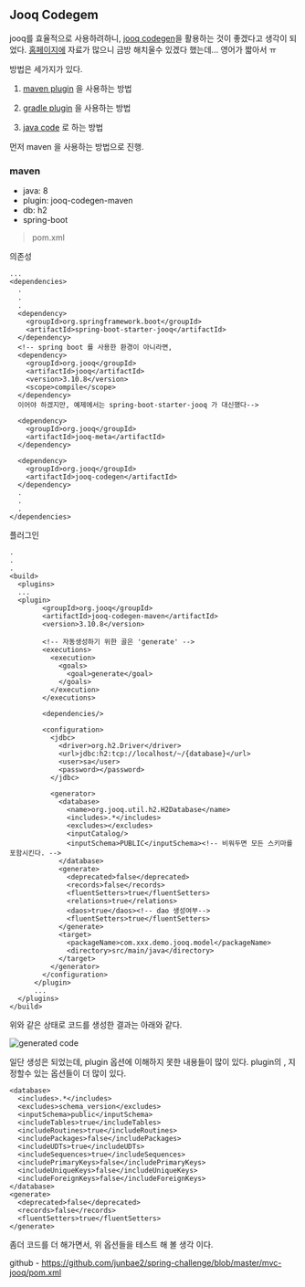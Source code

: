 Jooq Codegem
------------

jooq를 효율적으로 사용하려하니, [jooq codegen](https://www.jooq.org/doc/3.11/manual/code-generation/)을 활용하는 것이 좋겠다고 생각이 되었다. [홈페이지에](https://www.jooq.org/doc/3.11/manual/getting-started/tutorials/jooq-in-7-steps/) 자료가 많으니 금방 해치울수 있겠다 했는데... 영어가 짧아서 ㅠ

방법은 세가지가 있다.

1) [maven plugin](https://www.jooq.org/doc/3.11/manual/code-generation/codegen-maven/) 을 사용하는 방법

2) [gradle plugin](https://www.jooq.org/doc/3.11/manual/code-generation/codegen-gradle/) 을 사용하는 방법

3) [java code](https://www.jooq.org/doc/latest/manual/code-generation/codegen-programmatic/) 로 하는 방법

먼저 maven 을 사용하는 방법으로 진행.

### maven

-	java: 8
-	plugin: jooq-codegen-maven
-	db: h2
-	spring-boot

> pom.xml

의존성

```
...
<dependencies>
  .
  .
  .
  <dependency>
    <groupId>org.springframework.boot</groupId>
    <artifactId>spring-boot-starter-jooq</artifactId>
  </dependency>
  <!-- spring boot 를 사용한 환경이 아니라면,
  <dependency>
    <groupId>org.jooq</groupId>
    <artifactId>jooq</artifactId>
    <version>3.10.8</version>
    <scope>compile</scope>
  </dependency>
  이어야 하겠지만, 예제에서는 spring-boot-starter-jooq 가 대신했다-->

  <dependency>
    <groupId>org.jooq</groupId>
    <artifactId>jooq-meta</artifactId>
  </dependency>

  <dependency>
    <groupId>org.jooq</groupId>
    <artifactId>jooq-codegen</artifactId>
  </dependency>
  .
  .
  .
</dependencies>

```

플러그인

```
.
.
.
<build>
  <plugins>
  ...
  <plugin>
        <groupId>org.jooq</groupId>
        <artifactId>jooq-codegen-maven</artifactId>
        <version>3.10.8</version>

        <!-- 자동생성하기 위한 골은 'generate' -->
        <executions>
          <execution>
            <goals>
              <goal>generate</goal>
            </goals>
          </execution>
        </executions>

        <dependencies/>

        <configuration>
          <jdbc>
            <driver>org.h2.Driver</driver>
            <url>jdbc:h2:tcp://localhost/~/{database}</url>
            <user>sa</user>
            <password></password>
          </jdbc>

          <generator>
            <database>
              <name>org.jooq.util.h2.H2Database</name>
              <includes>.*</includes>
              <excludes></excludes>
              <inputCatalog/>
              <inputSchema>PUBLIC</inputSchema><!-- 비워두면 모든 스키마를 포함시킨다. -->
            </database>
            <generate>
              <deprecated>false</deprecated>
              <records>false</records>
              <fluentSetters>true</fluentSetters>
              <relations>true</relations>
              <daos>true</daos><!-- dao 생성여부-->
              <fluentSetters>true</fluentSetters>
            </generate>
            <target>
              <packageName>com.xxx.demo.jooq.model</packageName>
              <directory>src/main/java</directory>
            </target>
          </generator>
        </configuration>
      </plugin>
      ...
  </plugins>
</build>

```

위와 같은 상태로 코드를 생성한 결과는 아래와 같다.

![generated code](/images/2018/08/genereted.png)

일단 생성은 되었는데, plugin 옵션에 이해하지 못한 내용들이 많이 있다. plugin의 <database>, <generator> 지정할수 있는 옵션들이 더 많이 있다.

```
<database>
  <includes>.*</includes>
  <excludes>schema_version</excludes>
  <inputSchema>public</inputSchema>
  <includeTables>true</includeTables>
  <includeRoutines>true</includeRoutines>
  <includePackages>false</includePackages>
  <includeUDTs>true</includeUDTs>
  <includeSequences>true</includeSequences>
  <includePrimaryKeys>false</includePrimaryKeys>
  <includeUniqueKeys>false</includeUniqueKeys>
  <includeForeignKeys>false</includeForeignKeys>
</database>
<generate>
  <deprecated>false</deprecated>
  <records>false</records>
  <fluentSetters>true</fluentSetters>
</generate>
```

좀더 코드를 더 해가면서, 위 옵션들을 테스트 해 볼 생각 이다.

github - https://github.com/junbae2/spring-challenge/blob/master/mvc-jooq/pom.xml
